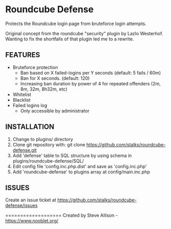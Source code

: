 Roundcube Defense
===================
Protects the Roundcube login page from bruteforce login attempts.

Original concept from the roundcube "security" plugin by Lazlo Westerhof.
Wanting to fix the shortfalls of that plugin led me to a rewrite.

FEATURES
-------------------
- Bruteforce protection
    - Ban based on X failed-logins per Y seconds (default: 5 fails / 60m)
    - Ban for X seconds. (default: 120)
    - Increasing ban duration by power of 4 for repeated offenders (2m, 8m, 32m, 8h32m, etc)
- Whitelist
- Blacklist
- Failed logins log
    - Only accessible by administrator

INSTALLATION
--------------------
1. Change to plugins/ directory
2. Clone git repository with: git clone https://github.com/stalks/roundcube-defense.git
3. Add 'defense' table to SQL structure by using schema in plugins/roundcube-defense/SQL/
4. Edit config file 'config.inc.php.dist' and save as 'config.inc.php'
4. Add 'roundcube-defense' to plugins array at config/main.inc.php

ISSUES
--------------------
Create an issue ticket at https://github.com/stalks/roundcube-defense/issues

===================
Created by Steve Allison - https://www.nooblet.org/